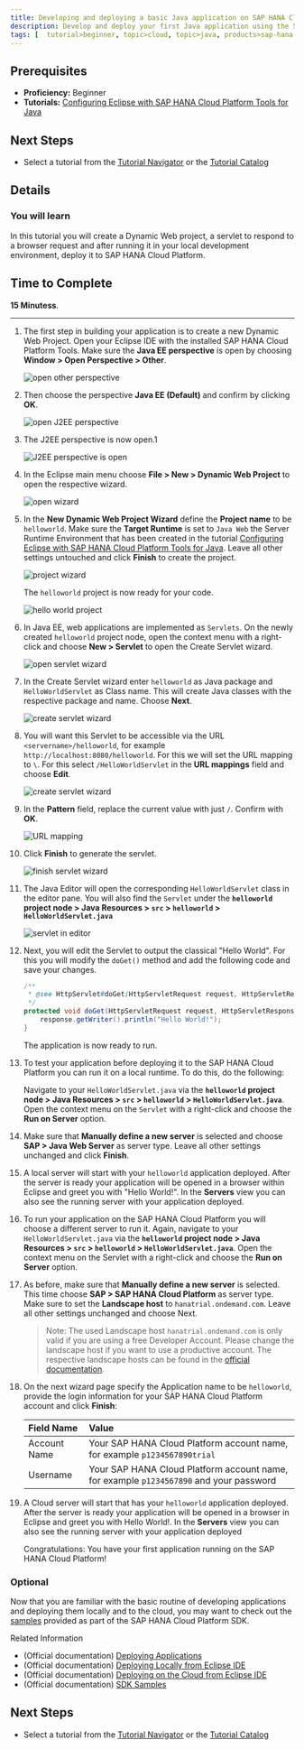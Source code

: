 ```yaml
---
title: Developing and deploying a basic Java application on SAP HANA Cloud Platform
description: Develop and deploy your first Java application using the SAP HANA Cloud Platform Tools for Java
tags: [  tutorial>beginner, topic>cloud, topic>java, products>sap-hana-cloud-platform ]
---
```

## Prerequisites  
 - **Proficiency:** Beginner
 - **Tutorials:** [Configuring Eclipse with SAP HANA Cloud Platform Tools for Java](http://go.sap.com/developer/tutorials/hcp-java-eclipse-setup.html)

## Next Steps
 - Select a tutorial from the [Tutorial Navigator](http://go.sap.com/developer/tutorial-navigator.html) or the [Tutorial Catalog](http://go.sap.com/developer/tutorials.html)

## Details
### You will learn  
In this tutorial you will create a Dynamic Web project, a servlet to respond to a browser request and after running it in your local development environment, deploy it to SAP HANA Cloud Platform.

## Time to Complete
**15 Minutess**.

---


1. The first step in building your application is to create a new Dynamic Web Project. Open your Eclipse IDE with the installed SAP HANA Cloud Platform Tools. Make sure the **Java EE perspective** is open by choosing **Window > Open Perspective > Other**.

    ![open other perspective](http://www.freedigitalphotos.net/images/img/homepage/87357.jpg)

2. Then choose the perspective **Java EE (Default)** and confirm by clicking **OK**.

    ![open J2EE perspective](http://kingofwallpapers.com/images/images-169.jpg)

3. The J2EE perspective is now open.1

    ![J2EE perspective is open](http://eskipaper.com/images/images-4.jpg)

4. In the Eclipse main menu choose **File > New > Dynamic Web Project** to open the respective wizard.

    ![open wizard](https://1.bp.blogspot.com/-3CMTnxVnudM/VqprPp_mVEI/AAAAAAAACrk/DUuxnoCbuaw/s640/full-hd-happy-valentines-day-hd-wallpapers.jpg)
    
5. In the **New Dynamic Web Project Wizard** define the **Project name** to be `helloworld`. Make sure the **Target Runtime** is set to `Java Web` the Server Runtime Environment that has been created in the tutorial [Configuring Eclipse with SAP HANA Cloud Platform Tools for Java](http://go.sap.com/developer/tutorials/hcp-java-eclipse-setup.html). Leave all other settings untouched and click **Finish** to create the project.

    ![project wizard](https://encrypted-tbn0.gstatic.com/images?q=tbn:ANd9GcRaKH4dU_U6Pe6WX5G8B9DZkkpzGHUxUJeGmOHbwKh6KrFsZsm6)

    The `helloworld` project is now ready for your code.
    
    ![hello world project](http://www.freedigitalphotos.net/images/img/homepage/weddings-top-252681.jpg)

6. In Java EE, web applications are implemented as `Servlets`. On the newly created `helloworld` project node, open the context menu with a right-click and choose **New > Servlet** to open the Create Servlet wizard.

    ![open servlet wizard](http://feelgrafix.com/data/images/images-9.jpg) 


7. In the Create Servlet wizard enter `helloworld` as Java package and `HelloWorldServlet` as Class name. This will create Java classes with the respective package and name. Choose **Next**.

    ![create servlet wizard](https://encrypted-tbn2.gstatic.com/images?q=tbn:ANd9GcQ_EIm_yjhUn-kXIavZC7oS1zvbRa1hcvIIxRQnthPKUsHXut7K) 

8. You will want this Servlet to be accessible via the URL `<servername>/helloworld`, for example `http://localhost:8080/helloworld`. For this we will set the URL mapping to `\`. For this select `/HelloWorldServlet` in the **URL mappings** field and choose **Edit**.

    ![create servlet wizard](https://encrypted-tbn3.gstatic.com/images?q=tbn:ANd9GcQdC9d6Z2Al0vMxQRqFc0230CUo-C-1BhIC3I5R9XTFw7MQLdeP)

9. In the **Pattern** field, replace the current value with just `/`. Confirm with **OK**.

    ![URL mapping](http://www.irishtimes.com/polopoly_fs/1.2624105.1461604711!/image/image.jpg_gen/derivatives/landscape_685/image.jpg)
 
10. Click **Finish** to generate the servlet.

    ![finish servlet wizard](http://thewallpaper.co/wp-content/uploads/2016/03/sky-clouds-cloudy-blue-hd-city-wallpapers-amazing-city-view-cool-city-images-widescreen-images-city-images-for-windows-desktop-images-large-places-background-1600x1024.jpg)

11. The Java Editor will open the corresponding `HelloWorldServlet` class in the editor pane. You will also find the `Servlet` under the **`helloworld` project node > Java Resources > `src` > `helloworld` > `HelloWorldServlet.java`**

    ![servlet in editor](https://encrypted-tbn2.gstatic.com/images?q=tbn:ANd9GcSUgJ7kFI5bGbyXLWXqyBavQmmwatvoZ1yEZGfj6sB9aEw-JE6sxA)
    
12. Next, you will edit the Servlet to output the classical "Hello World". For this you will modify the `doGet()` method and add the following code and save your changes.


    ```java
    /**
     * @see HttpServlet#doGet(HttpServletRequest request, HttpServletResponse response)
     */
    protected void doGet(HttpServletRequest request, HttpServletResponse response) throws ServletException, IOException {
        response.getWriter().println("Hello World!");
    }
    ```



    The application is now ready to run.

13. To test your application before deploying it to the SAP HANA Cloud Platform you can run it on a local runtime. To do this, do the following:

    Navigate to your `HelloWorldServlet.java` via the **`helloworld` project node > Java Resources > `src` > `helloworld` > `HelloWorldServlet.java`**. Open the context menu on the `Servlet` with a right-click and choose the **Run on Server** option.



14. Make sure that **Manually define a new server** is selected and choose **SAP > Java Web Server** as server type. Leave all other settings unchanged and click **Finish**.


15. A local server will start with your `helloworld` application deployed. After the server is ready your application will be opened in a browser within Eclipse and greet you with "Hello World!". In the **Servers** view you can also see the running server with your application deployed.


16. To run your application on the SAP HANA Cloud Platform you will choose a different server to run it. Again, navigate to your `HelloWorldServlet.java` via the **`helloworld` project node > Java Resources > `src` > `helloworld` > `HelloWorldServlet.java`**. Open the context menu on the Servlet with a right-click and choose the **Run on Server** option.


17. As before, make sure that **Manually define a new server** is selected. This time choose **SAP > SAP HANA Cloud Platform** as server type. Make sure to set the **Landscape host** to `hanatrial.ondemand.com`. Leave all other settings unchanged and choose Next.


    > Note: The used Landscape host `hanatrial.ondemand.com` is only valid if you are using a free Developer Account. Please change the landscape host if you want to use a productive account. The respective landscape hosts can be found in the [official documentation](https://help.hana.ondemand.com/help/frameset.htm?e4986153bb571014a2ddc2fdd682ee90.html).
    
    
18. On the next wizard page specify the Application name to be `helloworld`, provide the login information for your SAP HANA Cloud Platform account and click **Finish**:

    Field Name     | Value
    :------------- | :-------------
    Account Name   | Your SAP HANA Cloud Platform account name, for example `p1234567890trial`
    Username       | Your SAP HANA Cloud Platform account name, for example `p1234567890` and your password 


19. A Cloud server will start that has your `helloworld` application deployed. After the server is ready your application will be opened in a browser in Eclipse and greet you with Hello World!. In the **Servers** view you can also see the running server with your application deployed


    Congratulations: You have your first application running on the SAP HANA Cloud Platform!


### Optional
Now that you are familiar with the basic routine of developing applications and deploying them locally and to the cloud, you may want to check out the [samples](https://help.hana.ondemand.com/help/frameset.htm?937ce0d172bb101490cf767db0e91070.html) provided as part of the SAP HANA Cloud Platform SDK.

Related Information

 - (Official documentation) [Deploying Applications](https://help.hana.ondemand.com/help/frameset.htm?e5dfbc6cbb5710149279f67fb43d4e5d.html)
 - (Official documentation) [Deploying Locally from Eclipse IDE](https://help.hana.ondemand.com/help/frameset.htm?0f16c9db4a9c407abb1b4987c0afe714.html)
 - (Official documentation) [Deploying on the Cloud from Eclipse IDE](https://help.hana.ondemand.com/help/frameset.htm?60ab35d9edde43a1b38cf48174a3dca2.html)
 - (Official documentation) [SDK Samples](https://help.hana.ondemand.com/help/frameset.htm?937ce0d172bb101490cf767db0e91070.html)


## Next Steps
 - Select a tutorial from the [Tutorial Navigator](http://go.sap.com/developer/tutorial-navigator.html) or the [Tutorial Catalog](http://go.sap.com/developer/tutorials.html)
